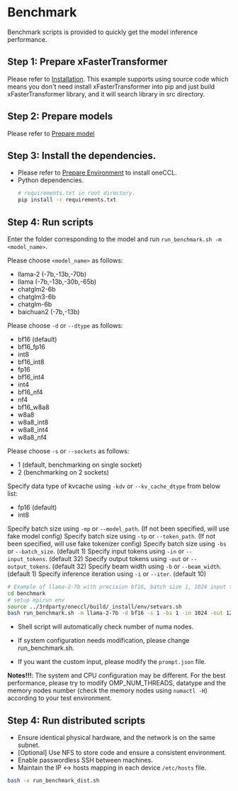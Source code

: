 # Benchmark

Benchmark scripts is provided to quickly get the model inference performance.

## Step 1: Prepare xFasterTransformer  
Please refer to [Installation](../../README.md#installation). This example supports using source code which means you don't need install xFasterTransformer into pip and just build xFasterTransformer library, and it will search library in src directory.

## Step 2: Prepare models  
Please refer to [Prepare model](../README.md#prepare-model)

## Step 3: Install the dependencies.
- Please refer to [Prepare Environment](#prepare-environment) to install oneCCL.
- Python dependencies.
    ```bash
    # requirements.txt in root directory.
    pip install -r requirements.txt
    ```

## Step 4: Run scripts
Enter the folder corresponding to the model and run `run_benchmark.sh -m <model_name>`.

Please choose `<model_name>` as follows:
- llama-2 (-7b,-13b,-70b)
- llama (-7b,-13b,-30b,-65b)
- chatglm2-6b
- chatglm3-6b
- chatglm-6b
- baichuan2 (-7b,-13b)

Please choose `-d` or `--dtype` as follows:
- bf16 (default)
- bf16_fp16
- int8
- bf16_int8
- fp16
- bf16_int4
- int4
- bf16_nf4
- nf4
- bf16_w8a8
- w8a8
- w8a8_int8
- w8a8_int4
- w8a8_nf4

Please choose `-s` or `--sockets` as follows:
- 1 (default, benchmarking on single socket)
- 2 (benchmarking on 2 sockets)

Specify data type of kvcache using `-kdv` or `--kv_cache_dtype` from below list:
- fp16 (default)
- int8

Specify batch size using `-mp` or `--model_path`. (If not been specified, will use fake model config)
Specify batch size using `-tp` or `--token_path`. (If not been specified, will use fake tokenizer config)
Specify batch size using `-bs` or `--batch_size`. (default 1)
Specify input tokens using `-in` or `--input_tokens`. (default 32)
Specify output tokens using `-out` or `--output_tokens`. (default 32)
Specify beam width using `-b` or `--beam_width`. (default 1)
Specify inference iteration using `-i` or `--iter`. (default 10)


```bash
# Example of llama-2-7b with precision bf16, batch size 1, 1024 input tokens and 128 output tokens on single socket.
cd benchmark
# setup mpirun env
source ../3rdparty/oneccl/build/_install/env/setvars.sh
bash run_benchmark.sh -m llama-2-7b -d bf16 -s 1 -bs 1 -in 1024 -out 128 -i 10
```

- Shell script will automatically check number of numa nodes.

- If system configuration needs modification, please change run_benchmark.sh.
- If you want the custom input, please modify the `prompt.json` file.

**Notes!!!**: The system and CPU configuration may be different. For the best performance, please try to modify OMP_NUM_THREADS, datatype and the memory nodes number (check the memory nodes using `numactl -H`) according to your test environment.


## Step 4: Run distributed scripts

- Ensure identical physical hardware, and the network is on the same subnet.
- [Optional] Use NFS to store code and ensure a consistent environment.
- Enable passwordless SSH between machines.
- Maintain the IP <-> hosts mapping in each device `/etc/hosts` file.

```bash
bash -x run_benchmark_dist.sh
```